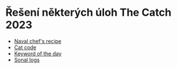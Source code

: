 # Řešení některých úloh The Catch 2023

* [Naval chef's recipe](naval)
* [Cat code](cat_code)
* [Keyword of the day](keyword)
* [Sonal logs](sonar_logs)
